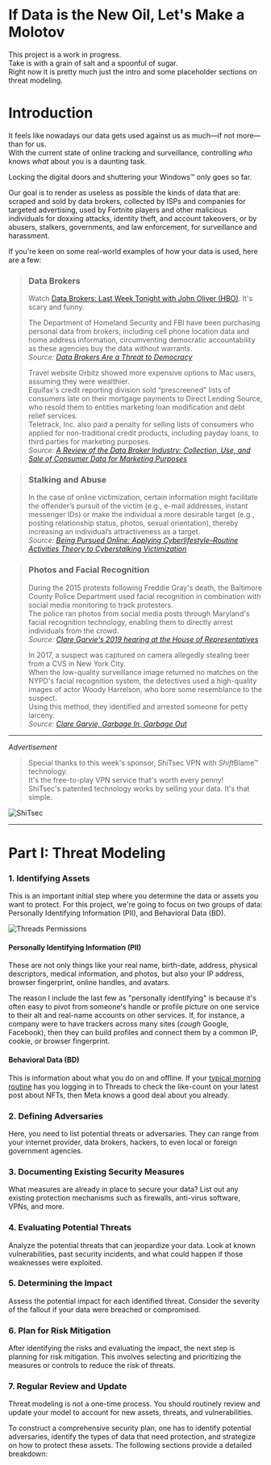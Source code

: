 # If Data is the New Oil, Let's Make a Molotov
This project is a work in progress.<br>
Take is with a grain of salt and a spoonful of sugar.<br>
Right now it is pretty much just the intro and some placeholder sections on threat modeling.


# Introduction

It feels like nowadays our data gets used against us as much—if not more—than for us.<br>
With the current state of online tracking and surveillance, controlling *who* knows *what* about you is a daunting task.

Locking the digital doors and shuttering your Windows™ only goes so far.

Our goal is to render as useless as possible the kinds of data that are: scraped and sold by data brokers, collected by ISPs and companies for targeted advertising, used by Fortnite players and other malicious individuals for doxxing attacks, identity theft, and account takeovers, or by abusers, stalkers, governments, and law enforcement, for surveillance and harassment.

If you're keen on some real-world examples of how your data is used, here are a few:

> ### **Data Brokers**<br>
> Watch [Data Brokers: Last Week Tonight with John Oliver (HBO)](https://www.youtube.com/watch?v=wqn3gR1WTcA). It's scary and funny.
>
> The Department of Homeland Security and FBI have been purchasing personal data from brokers, including cell phone location data and home address information, circumventing democratic accountability as these agencies buy the data without warrants.<br>
> *Source: [Data Brokers Are a Threat to Democracy](https://www.wired.com/story/opinion-data-brokers-are-a-threat-to-democracy/)*
>
> Travel website Orbitz showed more expensive options to Mac users, assuming they were wealthier.<br>
> Equifax's credit reporting division sold “prescreened” lists of consumers late on their mortgage payments to Direct Lending Source, who resold them to entities marketing loan modification and debt relief services.<br>
> Teletrack, Inc. also paid a penalty for selling lists of consumers who applied for non-traditional credit products, including payday loans, to third parties for marketing purposes.<br>
> *Source: [A Review of the Data Broker Industry: Collection, Use, and Sale of Consumer Data for Marketing Purposes](https://www.commerce.senate.gov/services/files/bd5dad8b-a9e8-4fe9-a2a7-b17f4798ee5a)*

> ### **Stalking and Abuse**<br>
> In the case of online victimization, certain information might facilitate the offender’s pursuit of the victim (e.g., e-mail addresses, instant messenger IDs) or make the individual a more desirable target (e.g., posting relationship status, photos, sexual orientation), thereby increasing an individual’s attractiveness as a target.<br>
> *Source: [Being Pursued Online: Applying Cyberlifestyle–Routine Activities Theory to Cyberstalking Victimization](https://citeseerx.ist.psu.edu/document?repid=rep1&type=pdf&doi=72d7a292f41dd1f97555893e995a8765a2d04db9)*

> ### **Photos and Facial Recognition**<br>
> During the 2015 protests following Freddie Gray's death, the Baltimore County Police Department used facial recognition in combination with social media monitoring to track protesters.<br>
> The police ran photos from social media posts through Maryland's facial recognition technology, enabling them to directly arrest individuals from the crowd.<br>
> *Source: [Clare Garvie's 2019 hearing at the House of Representatives](https://www.congress.gov/116/meeting/house/109521/witnesses/HHRG-116-GO00-Wstate-GarvieC-20190522.pdf)*
> 
> In 2017, a suspect was captured on camera allegedly stealing beer from a CVS in New York City.<br>
> When the low-quality surveillance image returned no matches on the NYPD's facial recognition system, the detectives used a high-quality images of actor Woody Harrelson, who bore some resemblance to the suspect.<br>
> Using this method, they identified and arrested someone for petty larceny.<br>
> *Source: [Clare Garvie, Garbage In, Garbage Out](https://www.flawedfacedata.com/)*

---

*Advertisement*<br>
> Special thanks to this week's sponsor, ShiTsec VPN with *Shift*Blame™ technology.<br>
> It's the free-to-play VPN service that's worth every penny!<br>
> ShiTsec's patented technology works by selling your data. It's that simple.<br>

![ShiTsec](shitsec.png)

---

# Part I: Threat Modeling

### 1. Identifying Assets

This is an important initial step where you determine the data or assets you want to protect. For this project, we're going to focus on two groups of data: Personally Identifying Information (PII), and Behavioral Data (BD).

![Threads Permissions](threads_permissions.png)

#### Personally Identifying Information (PII)
These are not only things like your real name, birth-date, address, physical descriptors, medical information, and photos, but also your IP address, browser fingerprint, online handles, and avatars.

The reason I include the last few as "personally identifying" is because it's often easy to pivot from someone's handle or profile picture on one service to their alt and real-name accounts on other services. If, for instance, a company were to have trackers across many sites (*cough* Google, Facebook), then they can build profiles and connect them by a common IP, cookie, or browser fingerprint.

#### Behavioral Data (BD)
This is information about what you do on and offline. If your [typical morning routine](https://xkcd.com/1518/) has you logging in to Threads to check the like-count on your latest post about NFTs, then Meta knows a good deal about you already.

### 2. Defining Adversaries

Here, you need to list potential threats or adversaries. They can range from your internet provider, data brokers, hackers, to even local or foreign government agencies.

### 3. Documenting Existing Security Measures

What measures are already in place to secure your data? List out any existing protection mechanisms such as firewalls, anti-virus software, VPNs, and more.

### 4. Evaluating Potential Threats

Analyze the potential threats that can jeopardize your data. Look at known vulnerabilities, past security incidents, and what could happen if those weaknesses were exploited.

### 5. Determining the Impact

Assess the potential impact for each identified threat. Consider the severity of the fallout if your data were breached or compromised.

### 6. Plan for Risk Mitigation

After identifying the risks and evaluating the impact, the next step is planning for risk mitigation. This involves selecting and prioritizing the measures or controls to reduce the risk of threats.

### 7. Regular Review and Update 

Threat modeling is not a one-time process. You should routinely review and update your model to account for new assets, threats, and vulnerabilities.


To construct a comprehensive security plan, one has to identify potential adversaries, identify the types of data that need protection, and strategize on how to protect these assets. The following sections provide a detailed breakdown:
